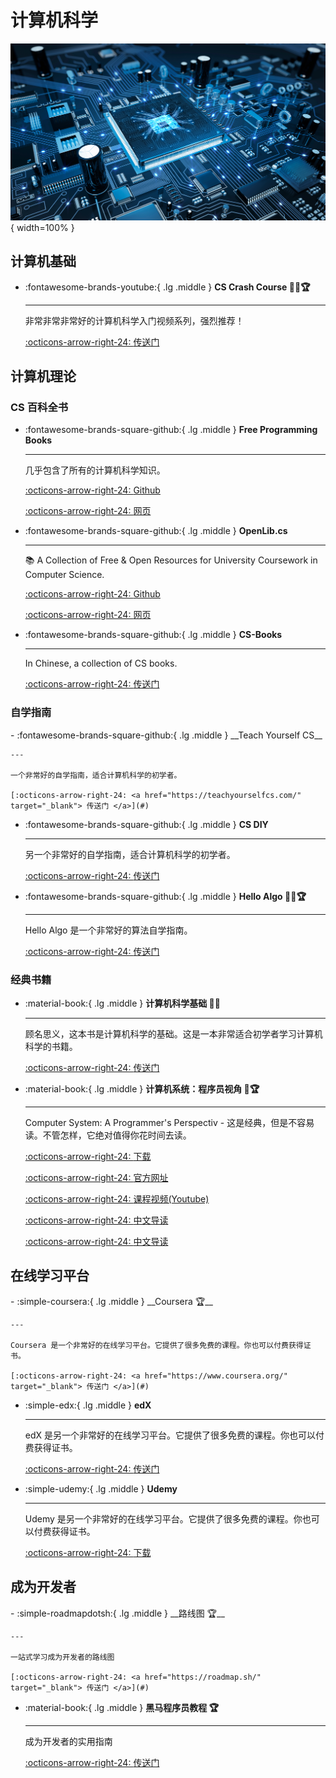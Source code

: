 <!-- ---
comments: true
--- -->

# 计算机科学

![CS](cs.jpg){ width=100% }

## 计算机基础

<div class="grid cards" markdown>

-   :fontawesome-brands-youtube:{ .lg .middle } __CS Crash Course 🎯✅🏆__

    ---

    非常非常非常好的计算机科学入门视频系列，强烈推荐！

    [:octicons-arrow-right-24: <a href="https://www.youtube.com/watch?v=O5nskjZ_GoI&list=PLWKjhJtqVAbmfoj2Th9fvxhHIeqFO7wOy" target="_blank"> 传送门 </a>](#)

</div>

## 计算机理论
### CS 百科全书

<div class="grid cards" markdown>

-   :fontawesome-brands-square-github:{ .lg .middle } __Free Programming Books__

    ---

    几乎包含了所有的计算机科学知识。

    [:octicons-arrow-right-24: <a href="https://github.com/EbookFoundation/free-programming-books" target="_blank"> Github </a>](#)

    [:octicons-arrow-right-24: <a href="https://ebookfoundation.github.io/free-programming-books/" target="_blank"> 网页 </a>](#)

-   :fontawesome-brands-square-github:{ .lg .middle } __OpenLib.cs__

    ---

    📚 A Collection of Free & Open Resources for University Coursework in Computer Science.

    [:octicons-arrow-right-24: <a href="https://github.com/acmbpdc/openlib.cs" target="_blank"> Github </a>](#)

    [:octicons-arrow-right-24: <a href="https://openlib-cs.acmbpdc.org/" target="_blank"> 网页 </a>](#)

-  :fontawesome-brands-square-github:{ .lg .middle } __CS-Books__

    ---

    In Chinese, a collection of CS books.

    [:octicons-arrow-right-24: <a href="https://github.com/forthespada/CS-Books" target="_blank"> 传送门 </a>](#)

</div>

### 自学指南

<div class="grid cards" markdown>
-   :fontawesome-brands-square-github:{ .lg .middle } __Teach Yourself CS__

    ---

    一个非常好的自学指南，适合计算机科学的初学者。

    [:octicons-arrow-right-24: <a href="https://teachyourselfcs.com/" target="_blank"> 传送门 </a>](#)

-   :fontawesome-brands-square-github:{ .lg .middle } __CS DIY__

    ---

    另一个非常好的自学指南，适合计算机科学的初学者。

    [:octicons-arrow-right-24: <a href="https://csdiy.wiki/" target="_blank"> 传送门 </a>](#)

-   :fontawesome-brands-square-github:{ .lg .middle } __Hello Algo 🎯✅🏆__

    ---

    Hello Algo 是一个非常好的算法自学指南。

    [:octicons-arrow-right-24: <a href="https://www.hello-algo.com/" target="_blank"> 传送门 </a>](#)

</div>

### 经典书籍
<div class="grid cards" markdown>

-   :material-book:{ .lg .middle } __计算机科学基础 🎯✅__

    ---

    顾名思义，这本书是计算机科学的基础。这是一本非常适合初学者学习计算机科学的书籍。

    [:octicons-arrow-right-24: <a href="https://github.com/acmbpdc/openlib.cs" target="_blank"> 传送门 </a>](#)

-  :material-book:{ .lg .middle } __计算机系统：程序员视角 🎯🏆__

    ---

    Computer System: A Programmer's Perspectiv - 这是经典，但是不容易读。不管怎样，它绝对值得你花时间去读。

    [:octicons-arrow-right-24: <a href="https://github.com/iWangMu/Book-CSAPP/blob/master/_Attachments/Computer_Systems_A_Programmers_Perspective(3rd).pdf" target="_blank"> 下载 </a>](#)

    [:octicons-arrow-right-24: <a href="https://csapp.cs.cmu.edu/" target="_blank"> 官方网址 </a>](#)

    [:octicons-arrow-right-24: <a href="https://www.youtube.com/watch?v=ScMxnXq6fbI&list=PL22J-I2Pi-Gf0s1CGDVtt4vuvlyjLxfem" target="_blank"> 课程视频(Youtube) </a>](#)

    [:octicons-arrow-right-24: <a href="https://www.bilibili.com/video/BV1Vh411r7ef?p=1" target="_blank"> 中文导读 </a>](#)

    [:octicons-arrow-right-24: <a href="https://www.bilibili.com/video/BV19v41167nr?p=1" target="_blank"> 中文导读 </a>](#)
</div>

## 在线学习平台

<div class="grid cards" markdown>
-  :simple-coursera:{ .lg .middle } __Coursera 🏆__

    ---

    Coursera 是一个非常好的在线学习平台。它提供了很多免费的课程。你也可以付费获得证书。

    [:octicons-arrow-right-24: <a href="https://www.coursera.org/" target="_blank"> 传送门 </a>](#)


- :simple-edx:{ .lg .middle } __edX__

    ---

    edX 是另一个非常好的在线学习平台。它提供了很多免费的课程。你也可以付费获得证书。

    [:octicons-arrow-right-24: <a href="https://www.edx.org/" target="_blank"> 传送门 </a>](#)


- :simple-udemy:{ .lg .middle } __Udemy__

    ---

    Udemy 是另一个非常好的在线学习平台。它提供了很多免费的课程。你也可以付费获得证书。

    [:octicons-arrow-right-24: <a href="https://www.udemy.com/" target="_blank"> 下载 </a>](#)

</div>

## 成为开发者

<div class="grid cards" markdown>
-   :simple-roadmapdotsh:{ .lg .middle } __路线图 🏆__

    ---

    一站式学习成为开发者的路线图

    [:octicons-arrow-right-24: <a href="https://roadmap.sh/" target="_blank"> 传送门 </a>](#)

-  :material-book:{ .lg .middle } __黑马程序员教程 🏆__

    ---

    成为开发者的实用指南

    [:octicons-arrow-right-24: <a href="https://book.itheima.net/" target="_blank"> 传送门 </a>](#)

</div>
  